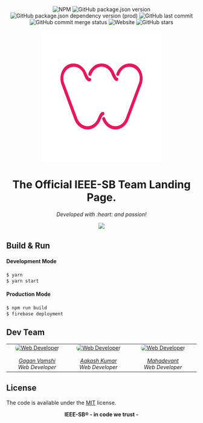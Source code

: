 <p align="center">
	<a>
		<img alt="NPM" src="https://img.shields.io/npm/l/react?color=black">
		<img alt="GitHub package.json version" src="https://img.shields.io/github/package-json/v/Aakash074/IEEE-SB-NITW?color=red&label=Version">
		<img alt="GitHub package.json dependency version (prod)" src="https://img.shields.io/github/package-json/dependency-version/Aakash074/IEEE-SB-NITW/react">
		<img alt="GitHub last commit" src="https://img.shields.io/github/last-commit/Aakash074/IEEE-SB-NITW?color=purple">
		<img alt="GitHub commit merge status" src="https://img.shields.io/github/commit-status/Aakash074/IEEE-SB-NITW/master/?color=orange&label=Commit">
		<img alt="Website" src="https://img.shields.io/website?down_color=red&down_message=maintenance&style=flat-square&up_message=online&url=https%3A%2F%2FIEEE-SB.net"> <img alt="GitHub stars" src="https://img.shields.io/github/stars/Aakash074/IEEE-SB-NITW?style=social">
	</a>
</p>
<p align="center">
	<a href="https://IEEE-SB.net">
		<img width="320" height="348" src="https://github.com/Aakash074/IEEE-SB-NITW/blob/master/favicon.ico?raw=true" alt="IEEE-SB">
	</a>
</p>


<p align="center">
 <h1 align="center">The Official IEEE-SB Team Landing Page.</h1>
</p>

<p align="center">
 <i>Developed with :heart: and passion!</i>
</p>

<p align="center">
    <img src="https://www.linkapi.solutions/uploads/2019/05/Developer-Experience.gif">
</p>

## Build & Run

#### Development Mode

```bsh
$ yarn
$ yarn start
```

#### Production Mode

```bsh
$ npm run build
$ firebase deployment
```

## Dev Team

<table align="center">
<tbody>
  <tr>
    <td align="center" valign="top" width="11%">
      <a href="https://github.com/x">
        <img
          alt="Web Developer"
          src="https://avatars2.githubusercontent.com/u/x?s=400&v=4"
          style="border-radius: 50px"
          width="100"
          height="100"
        />
        <br />
        <br />
        <i>Gagan Vamshi</i>
        <br />
      </a>
      <i>Web Developer</i>
    </td>
    <td align="center" valign="top" width="11%">
      <a href="https://github.com/Aakash074">
        <img
          alt="Web Developer"
          src="https://avatars1.githubusercontent.com/u/38627023?s=400&v=4"
          style="border-radius: 50px"
          width="100"
          height="100"
        />
        <br />
        <br />
        <i>Aakash Kumar</i>
        <br />
      </a>
      <i>Web Developer</i>
    </td>
    <td align="center" valign="top" width="11%">
      <a href="https://github.com/x">
        <img
          alt="Web Developer"
          src="https://github.com/x"
          style="border-radius: 50px"
          width="100"
          height="100"
        />
        <br />
        <br />
        <i>Mahadevant</i>
        <br />
      </a>
      <i>Web Developer</i>
    </td>
  </tr>
</tbody>
</table>


## License

The code is available under the [MIT](https://github.com/IEEE-SB-Team/IEEE-SB-Website/blob/master/LICENSE) license.

<p align="center">
 <b>IEEE-SB® - in code we trust -
</p>
